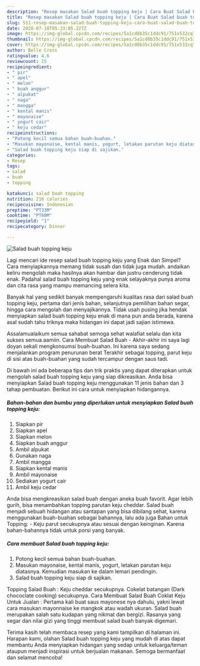 ```yaml
---
description: "Resep masakan Salad buah topping keju | Cara Buat Salad buah topping keju Yang Menggugah Selera"
title: "Resep masakan Salad buah topping keju | Cara Buat Salad buah topping keju Yang Menggugah Selera"
slug: 511-resep-masakan-salad-buah-topping-keju-cara-buat-salad-buah-topping-keju-yang-menggugah-selera
date: 2020-07-18T05:33:05.227Z
image: https://img-global.cpcdn.com/recipes/5a1cd8b35c1ddc91/751x532cq70/salad-buah-topping-keju-foto-resep-utama.jpg
thumbnail: https://img-global.cpcdn.com/recipes/5a1cd8b35c1ddc91/751x532cq70/salad-buah-topping-keju-foto-resep-utama.jpg
cover: https://img-global.cpcdn.com/recipes/5a1cd8b35c1ddc91/751x532cq70/salad-buah-topping-keju-foto-resep-utama.jpg
author: Belle Cross
ratingvalue: 4.6
reviewcount: 15
recipeingredient:
- " pir"
- " apel"
- " melon"
- " buah anggur"
- " alpukat"
- " naga"
- " mangga"
- " kental manis"
- " mayonaise"
- " yogurt cair"
- " keju cedar"
recipeinstructions:
- "Potong kecil semua bahan buah-buahan."
- "Masukan mayonaise, kental manis, yogurt, letakan parutan keju diatasnya. Kemudian masukan ke dalam lemari pendingin."
- "Salad buah topping keju siap di sajikan."
categories:
- Resep
tags:
- salad
- buah
- topping

katakunci: salad buah topping 
nutrition: 216 calories
recipecuisine: Indonesian
preptime: "PT33M"
cooktime: "PT60M"
recipeyield: "1"
recipecategory: Dinner

---
```



![Salad buah topping keju](https://img-global.cpcdn.com/recipes/5a1cd8b35c1ddc91/751x532cq70/salad-buah-topping-keju-foto-resep-utama.jpg)

Lagi mencari ide resep salad buah topping keju yang Enak dan Simpel? Cara menyiapkannya memang tidak susah dan tidak juga mudah. andaikan keliru mengolah maka hasilnya akan hambar dan justru cenderung tidak enak. Padahal salad buah topping keju yang enak selayaknya punya aroma dan cita rasa yang mampu memancing selera kita.

Banyak hal yang sedikit banyak mempengaruhi kualitas rasa dari salad buah topping keju, pertama dari jenis bahan, selanjutnya pemilihan bahan segar, hingga cara mengolah dan menyajikannya. Tidak usah pusing jika hendak menyiapkan salad buah topping keju enak di mana pun anda berada, karena asal sudah tahu triknya maka hidangan ini dapat jadi sajian istimewa.

Assalamualaikum semua sahabat semoga sehat walafiat selalu dan kita sukses semua.aamiin. Cara Membuat Salad Buah - Akhir-akhir ini saya lagi doyan sekali mengkonsumsi buah-buahan. Ini karena saya sedang menjalankan program penurunan berat Terakhir sebagai topping, parut keju di sisi atas buah-buahan yang sudah tercampur dengan saus tadi.


Di bawah ini ada beberapa tips dan trik praktis yang dapat diterapkan untuk mengolah salad buah topping keju yang siap dikreasikan. Anda bisa menyiapkan Salad buah topping keju menggunakan 11 jenis bahan dan 3 tahap pembuatan. Berikut ini cara untuk menyiapkan hidangannya.

<!--inarticleads1-->

##### Bahan-bahan dan bumbu yang diperlukan untuk menyiapkan Salad buah topping keju:

1. Siapkan  pir
1. Siapkan  apel
1. Siapkan  melon
1. Siapkan  buah anggur
1. Ambil  alpukat
1. Gunakan  naga
1. Ambil  mangga
1. Siapkan  kental manis
1. Ambil  mayonaise
1. Sediakan  yogurt cair
1. Ambil  keju cedar


Anda bisa mengkreasikan salad buah dengan aneka buah favorit. Agar lebih gurih, bisa menambahkan topping parutan keju cheddar. Salad buah menjadi sebuah hidangan atau santapan yang bisa dibilang sehat, karena menggunakan buah-buahan sebagai bahannya, lalu ada juga Bahan untuk Topping: - Keju parut secukupnya atau sesuai dengan keinginan. Karena bahan-bahannya tidak untuk porsi yang banyak. 

<!--inarticleads2-->

##### Cara membuat Salad buah topping keju:

1. Potong kecil semua bahan buah-buahan.
1. Masukan mayonaise, kental manis, yogurt, letakan parutan keju diatasnya. Kemudian masukan ke dalam lemari pendingin.
1. Salad buah topping keju siap di sajikan.


Topping Salad Buah : Keju cheddar secukupnya. Cokelat batangan (Dark chococlate cooking) secukupnya. Cara Membuat Salad Buah Coklat Keju Untuk Jualan : Pertama kali buat saus mayonese nya dahulu, yakni lewat cara masukan mayonnaise ke mangkok atau wadah ukuran. Salad buah merupakan salah satu kudapan yang nikmat dan bergizi. Rasanya yang segar dan nilai gizi yang tinggi membuat salad buah banyak digemari. 

Terima kasih telah membaca resep yang kami tampilkan di halaman ini. Harapan kami, olahan Salad buah topping keju yang mudah di atas dapat membantu Anda menyiapkan hidangan yang sedap untuk keluarga/teman ataupun menjadi inspirasi untuk berjualan makanan. Semoga bermanfaat dan selamat mencoba!
